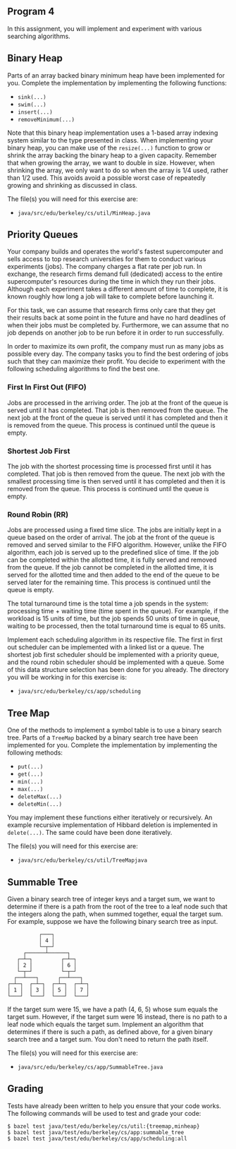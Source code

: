 Program 4
---------
In this assignment, you will implement and experiment with various searching algorithms.

Binary Heap
-----------
Parts of an array backed binary minimum heap have been implemented for you. Complete the
implementation by implementing the following functions:

- `sink(...)`
- `swim(...)`
- `insert(...)`
- `removeMinimum(...)`

Note that this binary heap implementation uses a 1-based array indexing system similar to the type
presented in class. When implementing your binary heap, you can make use of the `resize(...)`
function to grow or shrink the array backing the binary heap to a given capacity. Remember that when
growing the array, we want to double in size. However, when shrinking the array, we only want to do
so when the array is 1/4 used, rather than 1/2 used. This avoids avoid a possible worst case of
repeatedly growing and shrinking as discussed in class.

The file(s) you will need for this exercise are:

- `java/src/edu/berkeley/cs/util/MinHeap.java`

Priority Queues
---------------
Your company builds and operates the world's fastest supercomputer and sells access to top research
universities for them to conduct various experiments (jobs). The company charges a flat rate per job
run. In exchange, the research firms demand full (dedicated) access to the entire supercomputer's
resources during the time in which they run their jobs. Although each experiment takes a different
amount of time to complete, it is known roughly how long a job will take to complete before
launching it.

For this task, we can assume that research firms only care that they get their results back at some
point in the future and have no hard deadlines of when their jobs must be completed by. Furthermore,
we can assume that no job depends on another job to be run before it in order to run successfully.

In order to maximize its own profit, the company must run as many jobs as possible every day. The
company tasks you to find the best ordering of jobs such that they can maximize their profit. You
decide to experiment with the following scheduling algorithms to find the best one.

### First In First Out (FIFO)
Jobs are processed in the arriving order. The job at the front of the queue is served until it has
completed. That job is then removed from the queue. The next job at the front of the queue is served
until it has completed and then it is removed from the queue. This process is continued until the
queue is empty.

### Shortest Job First
The job with the shortest processing time is processed first until it has completed. That job is
then removed from the queue. The next job with the smallest processing time is then served until it
has completed and then it is removed from the queue. This process is continued until the queue is
empty.

### Round Robin (RR)
Jobs are processed using a fixed time slice. The jobs are initially kept in a queue based on the
order of arrival. The job at the front of the queue is removed and served similar to the FIFO
algorithm. However, unlike the FIFO algorithm, each job is served up to the predefined slice of
time. If the job can be completed within the allotted time, it is fully served and removed from the
queue. If the job cannot be completed in the allotted time, it is served for the allotted time and
then added to the end of the queue to be served later for the remaining time. This process is
continued until the queue is empty.

The total turnaround time is the total time a job spends in the system: processing time + waiting
time (time spent in the queue). For example, if the workload is 15 units of time, but the job spends
50 units of time in queue, waiting to be processed, then the total turnaround time is equal to 65
units.

Implement each scheduling algorithm in its respective file. The first in first out scheduler can be
implemented with a linked list or a queue. The shortest job first scheduler should be implemented
with a priority queue, and the round robin scheduler should be implemented with a queue. Some of
this data structure selection has been done for you already. The directory you will be working in
 for this exercise is:

- `java/src/edu/berkeley/cs/app/scheduling`

Tree Map
--------
One of the methods to implement a symbol table is to use a binary search tree. Parts of a `TreeMap`
backed by a binary search tree have been implemented for you. Complete the implementation by
implementing the following methods:

- `put(...)`
- `get(...)`
- `min(...)`
- `max(...)`
- `deleteMax(...)`
- `deleteMin(...)`

You may implement these functions either iteratively or recursively. An example recursive
implementation of Hibbard deletion is implemented in `delete(...)`. The same could have been done
iteratively.

The file(s) you will need for this exercise are:

- `java/src/edu/berkeley/cs/util/TreeMapjava`

Summable Tree
-------------
Given a binary search tree of integer keys and a target sum, we want to determine if there is a path
from the root of the tree to a leaf node such that the integers along the path, when summed
together, equal the target sum. For example, suppose we have the following binary search tree as
input.

              ┌───┐
              │ 4 │
              └─┬─┘
         ┌──────┴──────┐
       ┌─┴─┐         ┌─┴─┐
       │ 2 │         │ 6 │
       └─┬─┘         └─┬─┘
      ┌──┴───┐      ┌──┴───┐
    ┌─┴─┐  ┌─┴─┐  ┌─┴─┐  ┌─┴─┐
    │ 1 │  │ 3 │  │ 5 │  │ 7 │
    └───┘  └───┘  └───┘  └───┘

If the target sum were 15, we have a path (4, 6, 5) whose sum equals the target sum. However, if the
target sum were 16 instead, there is no path to a leaf node which equals the target sum. Implement
an algorithm that determines if there is such a path, as defined above, for a given binary search
tree and a target sum. You don't need to return the path itself.

The file(s) you will need for this exercise are:

- `java/src/edu/berkeley/cs/app/SummableTree.java`

Grading
-------
Tests have already been written to help you ensure that your code works. The following commands will
be used to test and grade your code:

    $ bazel test java/test/edu/berkeley/cs/util:{treemap,minheap}
    $ bazel test java/test/edu/berkeley/cs/app:summable_tree
    $ bazel test java/test/edu/berkeley/cs/app/scheduling:all
